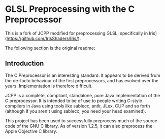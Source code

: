 # GLSL Preprocessing with the C Preprocessor

This is a fork of JCPP modified for preprocessing GLSL, specifically in Iris](https://github.com/IrisShaders/Iris/).

The following section is the original readme:

## Introduction

The C Preprocessor is an interesting standard. It appears to be
derived from the de-facto behaviour of the first preprocessors, and
has evolved over the years. Implementation is therefore difficult.

JCPP is a complete, compliant, standalone, pure Java implementation
of the C preprocessor. It is intended to be of use to people writing
C-style compilers in Java using tools like sablecc, antlr, JLex,
CUP and so forth (although if you aren't using sablecc, you need your
head examined).

This project has been used to successfully preprocess much of
the source code of the GNU C library. As of version 1.2.5, it can
also preprocess the Apple Objective C library.
